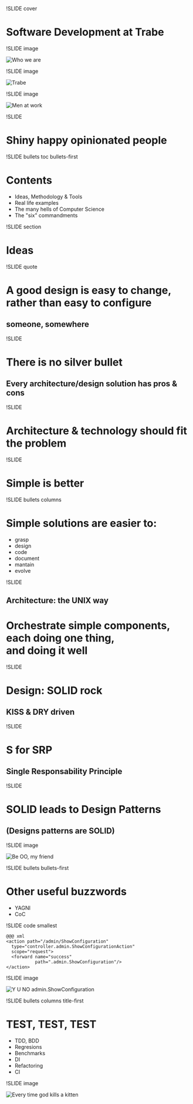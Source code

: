 !SLIDE cover

# Software Development at Trabe

!SLIDE image

![Who we are](who_we_are.png)

!SLIDE image

![Trabe](trabe.png)

<!--
  a qué nos dedicamos, qué hacemos para quién, tecnologías, etc
-->

!SLIDE image

![Men at work](men_at_work.png)

!SLIDE

# Shiny happy opinionated people

!SLIDE bullets toc bullets-first

# Contents

* Ideas, Methodology & Tools
* Real life examples
* The many hells of Computer Science
* The "six" commandments

!SLIDE section

# Ideas

!SLIDE quote

# A good design is easy to change, rather than easy to configure
## someone, somewhere

!SLIDE

# There is no silver bullet

## Every architecture/design solution has pros & cons

!SLIDE

# Architecture & technology should fit the problem

!SLIDE

# Simple is better

!SLIDE bullets columns

# Simple solutions are easier to:

* grasp
* design
* code
* document
* mantain
* evolve

!SLIDE

## Architecture: the UNIX way

# Orchestrate simple components, each doing one thing, <br/>and doing it well

!SLIDE

# Design: SOLID rock

## KISS & DRY driven

<!--

son de OO pero aplicables a otro tipo de paradigmas


Single responsibility principle
  a class should have only a single responsibility.

Open/closed principle
  “software entities … should be open for extension, but closed for modification”.

Liskov substitution principle
  “objects in a program should be replaceable with instances of their subtypes without altering the correctness of that program”. See also design by contract.

Interface segregation principle
  “many client-specific interfaces are better than one general-purpose interface.”[5]

Dependency inversion principle
  one should “Depend upon Abstractions. Do not depend upon concretions.”[5]
  Dependency injection is one method of following this principle.
-->


!SLIDE

# S for SRP
## Single Responsability Principle

!SLIDE

# SOLID leads to Design Patterns
## (Designs patterns are SOLID)

!SLIDE image

![Be OO, my friend](be_oo_my_friend.png)

<!--
  Sigue lo SOLID y encapuslación y todo esto en cualquier lenguaje/paradigma que te irá mejor :D
-->

!SLIDE bullets bullets-first

# Other useful buzzwords

* YAGNI
* CoC


!SLIDE code smallest

    @@@ xml
    <action path="/admin/ShowConfiguration"
      type="controller.admin.ShowConfigurationAction"
      scope="request">
      <forward name="success" 
               path=".admin.ShowConfiguration"/>
    </action>

!SLIDE image

![Y U NO admin.ShowConfiguration](yu_no_admin_showconfiguration.png)


!SLIDE bullets columns title-first

# TEST, TEST, TEST

* TDD, BDD
* Regresions
* Benchmarks
* DI
* Refactoring
* CI

<!--
  DI -> Dependency Injection
  Test complicado <-> código mal diseñado
  Test -> Definir el api desde el punto de vista del "cliente"
  Statist vs Mockist (Mock what you own)
-->

!SLIDE image

![Every time god kills a kitten](god_kitten.png)
